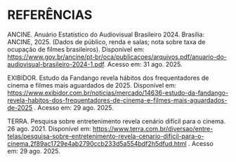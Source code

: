 # REFERÊNCIAS

ANCINE. Anuário Estatístico do Audiovisual Brasileiro 2024. Brasília: ANCINE, 2025. (Dados de público, renda e salas; nota sobre taxa de ocupação de filmes brasileiros). Disponível em: https://www.gov.br/ancine/pt-br/oca/publicacoes/arquivos.pdf/anuario-do-audiovisual-brasileiro-2024-1.pdf. Acesso em: 31 ago. 2025.

EXIBIDOR. Estudo da Fandango revela hábitos dos frequentadores de cinema e filmes mais aguardados de 2025. Disponível em: https://www.exibidor.com.br/noticias/mercado/14636-estudo-da-fandango-revela-habitos-dos-frequentadores-de-cinema-e-filmes-mais-aguardados-de-2025 . Acesso em: 29 ago. 2025.

TERRA. Pesquisa sobre entretenimento revela cenário difícil para o cinema. 26 ago. 2021. Disponível em: https://www.terra.com.br/diversao/entre-telas/pesquisa-sobre-entretenimento-revela-cenario-dificil-para-o-cinema,2f89ac1729e4ab2790ccb233d5a554bdf2h5dfud.html . Acesso em: 29 ago. 2025.
